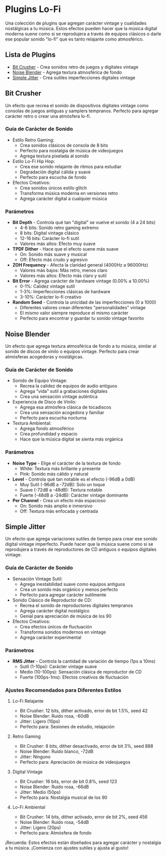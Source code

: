 # Plugins Lo-Fi

Una colección de plugins que agregan carácter vintage y cualidades nostálgicas a tu música. Estos efectos pueden hacer que la música digital moderna suene como si se reprodujera a través de equipos clásicos o darle ese popular sonido "lo-fi" que es tanto relajante como atmosférico.

## Lista de Plugins

- [Bit Crusher](#bit-crusher) - Crea sonidos retro de juegos y digitales vintage
- [Noise Blender](#noise-blender) - Agrega textura atmosférica de fondo
- [Simple Jitter](#simple-jitter) - Crea sutiles imperfecciones digitales vintage

## Bit Crusher

Un efecto que recrea el sonido de dispositivos digitales vintage como consolas de juegos antiguas y samplers tempranos. Perfecto para agregar carácter retro o crear una atmósfera lo-fi.

### Guía de Carácter de Sonido
- Estilo Retro Gaming:
  - Crea sonidos clásicos de consola de 8 bits
  - Perfecto para nostalgia de música de videojuegos
  - Agrega textura pixelada al sonido
- Estilo Lo-Fi Hip Hop:
  - Crea ese sonido relajante de ritmos para estudiar
  - Degradación digital cálida y suave
  - Perfecto para escucha de fondo
- Efectos Creativos:
  - Crea sonidos únicos estilo glitch
  - Transforma música moderna en versiones retro
  - Agrega carácter digital a cualquier música

### Parámetros
- **Bit Depth** - Controla qué tan "digital" se vuelve el sonido (4 a 24 bits)
  - 4-6 bits: Sonido retro gaming extremo
  - 8 bits: Digital vintage clásico
  - 12-16 bits: Carácter lo-fi sutil
  - Valores más altos: Efecto muy suave
- **TPDF Dither** - Hace que el efecto suene más suave
  - On: Sonido más suave y musical
  - Off: Efecto más crudo y agresivo
- **ZOH Frequency** - Afecta la claridad general (4000Hz a 96000Hz)
  - Valores más bajos: Más retro, menos claro
  - Valores más altos: Efecto más claro y sutil
- **Bit Error** - Agrega carácter de hardware vintage (0.00% a 10.00%)
  - 0-1%: Calidez vintage sutil
  - 1-3%: Imperfecciones clásicas de hardware
  - 3-10%: Carácter lo-fi creativo
- **Random Seed** - Controla la unicidad de las imperfecciones (0 a 1000)
  - Diferentes valores crean diferentes "personalidades" vintage
  - El mismo valor siempre reproduce el mismo carácter
  - Perfecto para encontrar y guardar tu sonido vintage favorito

## Noise Blender

Un efecto que agrega textura atmosférica de fondo a tu música, similar al sonido de discos de vinilo o equipos vintage. Perfecto para crear atmósferas acogedoras y nostálgicas.

### Guía de Carácter de Sonido
- Sonido de Equipo Vintage:
  - Recrea la calidez de equipos de audio antiguos
  - Agrega "vida" sutil a grabaciones digitales
  - Crea una sensación vintage auténtica
- Experiencia de Disco de Vinilo:
  - Agrega esa atmósfera clásica de tocadiscos
  - Crea una sensación acogedora y familiar
  - Perfecto para escucha nocturna
- Textura Ambiental:
  - Agrega fondo atmosférico
  - Crea profundidad y espacio
  - Hace que la música digital se sienta más orgánica

### Parámetros
- **Noise Type** - Elige el carácter de la textura de fondo
  - White: Textura más brillante y presente
  - Pink: Sonido más cálido y natural
- **Level** - Controla qué tan notable es el efecto (-96dB a 0dB)
  - Muy Sutil (-96dB a -72dB): Solo un toque
  - Suave (-72dB a -48dB): Textura notable
  - Fuerte (-48dB a -24dB): Carácter vintage dominante
- **Per Channel** - Crea un efecto más espacioso
  - On: Sonido más amplio e inmersivo
  - Off: Textura más enfocada y centrada

## Simple Jitter

Un efecto que agrega variaciones sutiles de tiempo para crear ese sonido digital vintage imperfecto. Puede hacer que la música suene como si se reprodujera a través de reproductores de CD antiguos o equipos digitales vintage.

### Guía de Carácter de Sonido
- Sensación Vintage Sutil:
  - Agrega inestabilidad suave como equipos antiguos
  - Crea un sonido más orgánico y menos perfecto
  - Perfecto para agregar carácter sutilmente
- Sonido Clásico de Reproductor de CD:
  - Recrea el sonido de reproductores digitales tempranos
  - Agrega carácter digital nostálgico
  - Genial para apreciación de música de los 90
- Efectos Creativos:
  - Crea efectos únicos de fluctuación
  - Transforma sonidos modernos en vintage
  - Agrega carácter experimental

### Parámetros
- **RMS Jitter** - Controla la cantidad de variación de tiempo (1ps a 10ms)
  - Sutil (1-10ps): Carácter vintage suave
  - Medio (10-100ps): Sensación clásica de reproductor de CD
  - Fuerte (100ps-1ms): Efectos creativos de fluctuación

### Ajustes Recomendados para Diferentes Estilos

1. Lo-Fi Relajante
   - Bit Crusher: 12 bits, dither activado, error de bit 1.5%, seed 42
   - Noise Blender: Ruido rosa, -60dB
   - Jitter: Ligero (10ps)
   - Perfecto para: Sesiones de estudio, relajación

2. Retro Gaming
   - Bit Crusher: 8 bits, dither desactivado, error de bit 3%, seed 888
   - Noise Blender: Ruido blanco, -72dB
   - Jitter: Ninguno
   - Perfecto para: Apreciación de música de videojuegos

3. Digital Vintage
   - Bit Crusher: 16 bits, error de bit 0.8%, seed 123
   - Noise Blender: Ruido rosa, -66dB
   - Jitter: Medio (50ps)
   - Perfecto para: Nostalgia musical de los 90

4. Lo-Fi Ambiental
   - Bit Crusher: 14 bits, dither activado, error de bit 2%, seed 456
   - Noise Blender: Ruido rosa, -54dB
   - Jitter: Ligero (20ps)
   - Perfecto para: Atmósfera de fondo

¡Recuerda: Estos efectos están diseñados para agregar carácter y nostalgia a tu música. ¡Comienza con ajustes sutiles y ajusta al gusto!
